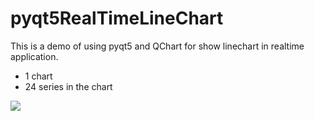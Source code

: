 # pyqt5RealTimeLineChart
This is a demo of using pyqt5 and QChart for show linechart in realtime application.

- 1 chart
- 24 series in the chart

![](https://github.com/jackgreentemp/pyqt5RealTimeLineChart/blob/master/image/demo.gif?raw=true)
